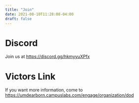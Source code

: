 ```yaml
---
title: "Join"
date: 2021-08-10T11:28:08-04:00
draft: false
---
```

# Discord
Join us at https://discord.gg/hkmyyuXPfx
# Victors Link
If you want more information, come to https://umdearborn.campuslabs.com/engage/organization/dod
